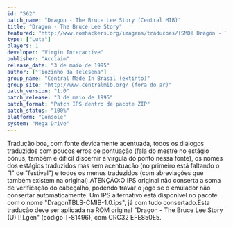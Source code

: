 ```yaml
---
id: "562"
patch_name: "Dragon - The Bruce Lee Story (Central MIB)"
title: "Dragon - The Bruce Lee Story"
featured: "http://www.romhackers.org/imagens/traducoes/[SMD] Dragon - The Bruce Lee Story - Central MIB - 1.png"
type: ["Luta"]
players: 1
developer: "Virgin Interactive"
publisher: "Acclaim"
release_date: "3 de maio de 1995"
author: ["Tiozinho da Telesena"]
group_name: "Central Made In Brasil (extinto)"
group_site: "http://www.centralmib.org/ (fora do ar)"
patch_version: "1.0"
patch_release: "3 de maio de 1995"
patch_format: "Patch IPS dentro de pacote ZIP"
patch_status: "100%"
platform: "Console"
system: "Mega Drive"
---
```


Tradução boa, com fonte devidamente acentuada, todos os diálogos traduzidos com poucos erros de pontuação (fala do mestre no estágio bônus, também é difícil discernir a vírgula do ponto nessa fonte), os nomes dos estágios traduzidos mas sem acentuação (no primeiro está faltando o "l" de "festival") e todos os menus traduzidos (com abreviações que também existem na original).ATENÇÃO:O IPS original não conserta a soma de verificação do cabeçalho, podendo travar o jogo se o emulador não consertar automaticamente. Um IPS alternativo está disponível no pacote com o nome "DragonTBLS-CMIB-1.0.ips", já com tudo consertado.Esta tradução deve ser aplicada na ROM original "Dragon - The Bruce Lee Story (U) [!].gen" (código T-81496), com CRC32 EFE850E5.